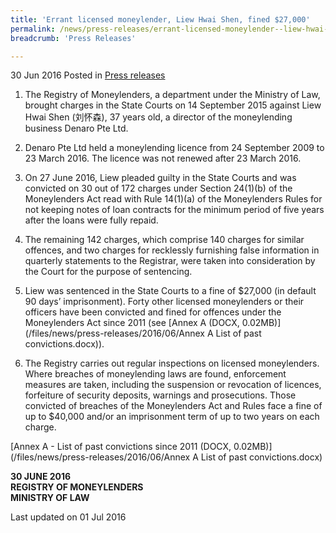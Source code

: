 ```yaml
---
title: 'Errant licensed moneylender, Liew Hwai Shen, fined $27,000'
permalink: /news/press-releases/errant-licensed-moneylender--liew-hwai-shen--fined--27-000
breadcrumb: 'Press Releases'

---
```


30 Jun 2016 Posted in [Press releases](/news/press-releases) 

1.    The Registry of Moneylenders, a department under the Ministry of Law, brought charges in the State Courts on 14 September 2015 against Liew Hwai Shen (刘怀森), 37 years old, a director of the moneylending business Denaro Pte Ltd.


2.    Denaro Pte Ltd held a moneylending licence from 24 September 2009 to 23 March 2016. The licence was not renewed after 23 March 2016.


3.    On 27 June 2016, Liew pleaded guilty in the State Courts and was convicted on 30 out of 172 charges under Section 24(1)(b) of the Moneylenders Act read with Rule 14(1)(a) of the Moneylenders Rules for not keeping notes of loan contracts for the minimum period of five years after the loans were fully repaid.


4.    The remaining 142 charges, which comprise 140 charges for similar offences, and two charges for recklessly furnishing false information in quarterly statements to the Registrar, were taken into consideration by the Court for the purpose of sentencing.


5.    Liew was sentenced in the State Courts to a fine of $27,000 (in default 90 days’ imprisonment). Forty other licensed moneylenders or their officers have been convicted and fined for offences under the Moneylenders Act since 2011 (see [Annex A (DOCX, 0.02MB)](/files/news/press-releases/2016/06/Annex A List of past convictions.docx)). 


6.    The Registry carries out regular inspections on licensed moneylenders. Where breaches of moneylending laws are found, enforcement measures are taken, including the suspension or revocation of licences, forfeiture of security deposits, warnings and prosecutions. Those convicted of breaches of the Moneylenders Act and Rules face a fine of up to $40,000 and/or an imprisonment term of up to two years on each charge.

[Annex A - List of past convictions since 2011 (DOCX, 0.02MB)](/files/news/press-releases/2016/06/Annex A List of past convictions.docx)

**30 JUNE 2016**  
**REGISTRY OF MONEYLENDERS**  
**MINISTRY OF LAW**

<p class="right-side-updated">Last updated on 01 Jul 2016</p>

